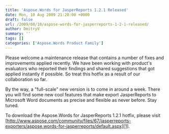 ```yaml
---
title: 'Aspose.Words for JasperReports 1.2.1 Released'
date: Mon, 10 Aug 2009 21:28:00 +0000
draft: false
url: /2009/08/10/aspose-words-for-jasperreports-1-2-1-released/
author: DmitryV
summary: ''
tags: []
categories: ['Aspose.Words Product Family']
---
```


Please welcome a maintenance release that contains a number of fixes and improvements applied recently. We have been working with product's evaluators who reported their findings and shared suggestions that got applied instantly if possible. So treat this hotfix as a result of our collaboration so far.

By the way, a "full-scale" new version is to come in around a week. There you will find some new cool features that make export JasperReports to Microsoft Word documents as precise and flexible as never before. Stay tuned.

To download the Aspose.Words for JasperReports 1.2.1 hotfix, please visit [http://www.aspose.com/community/files/67/jasperreports-exporters/aspose.words-for-jasperreports/default.aspx][1].




[1]: http://www.aspose.com/community/files/67/jasperreports-exporters/aspose.words-for-jasperreports/default.aspx





